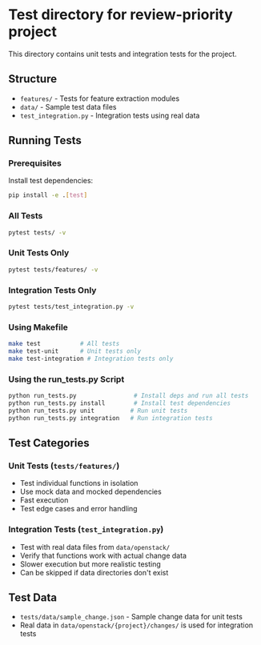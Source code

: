 # Test directory for review-priority project

This directory contains unit tests and integration tests for the project.

## Structure

- `features/` - Tests for feature extraction modules
- `data/` - Sample test data files
- `test_integration.py` - Integration tests using real data

## Running Tests

### Prerequisites

Install test dependencies:
```bash
pip install -e .[test]
```

### All Tests
```bash
pytest tests/ -v
```

### Unit Tests Only
```bash
pytest tests/features/ -v
```

### Integration Tests Only
```bash
pytest tests/test_integration.py -v
```

### Using Makefile
```bash
make test           # All tests
make test-unit      # Unit tests only
make test-integration # Integration tests only
```

### Using the run_tests.py Script
```bash
python run_tests.py                # Install deps and run all tests
python run_tests.py install        # Install test dependencies
python run_tests.py unit          # Run unit tests
python run_tests.py integration   # Run integration tests
```

## Test Categories

### Unit Tests (`tests/features/`)
- Test individual functions in isolation
- Use mock data and mocked dependencies
- Fast execution
- Test edge cases and error handling

### Integration Tests (`test_integration.py`)
- Test with real data files from `data/openstack/`
- Verify that functions work with actual change data
- Slower execution but more realistic testing
- Can be skipped if data directories don't exist

## Test Data

- `tests/data/sample_change.json` - Sample change data for unit tests
- Real data in `data/openstack/{project}/changes/` is used for integration tests
